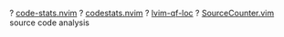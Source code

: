 ? [code-stats.nvim](https://github.com/maorun/code-stats.nvim)
? [codestats.nvim](https://github.com/liljaylj/codestats.nvim)
? [lvim-qf-loc](https://github.com/lvim-tech/lvim-qf-loc)
? [SourceCounter.vim](https://github.com/wsdjeg/SourceCounter.vim) source code analysis

